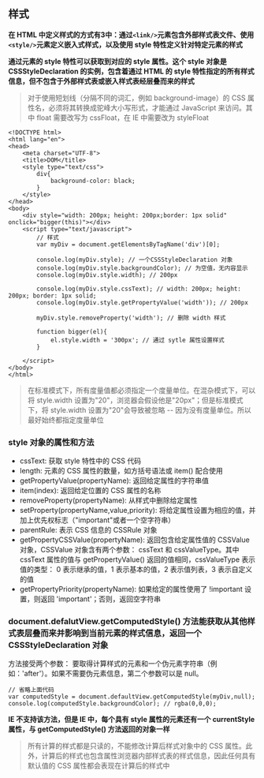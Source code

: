 ## 样式

**在 HTML 中定义样式的方式有3中：通过`<link/>`元素包含外部样式表文件、使用`<style/>`元素定义嵌入式样式，以及使用 style 特性定义针对特定元素的样式**

**通过元素的 style 特性可以获取到对应的 style 属性。这个 style 对象是 CSSStyleDeclaration 的实例，包含着通过 HTML 的 style 特性指定的所有样式信息，但不包含于外部样式表或嵌入样式表经层叠而来的样式**

> 对于使用短划线（分隔不同的词汇，例如 background-image）的 CSS 属性名，必须将其转换成驼峰大小写形式，才能通过 JavaScript 来访问。其中 float 需要改写为 cssFloat，在 IE 中需要改为 styleFloat

```
<!DOCTYPE html>
<html lang="en">
<head>
	<meta charset="UTF-8">
	<title>DOM</title>
	<style type="text/css">
		div{
			background-color: black;
		}
	</style>
</head>
<body>
	<div style="width: 200px; height: 200px;border: 1px solid" onclick="bigger(this)"></div>
	<script type="text/javascript">
		// 样式
		var myDiv = document.getElementsByTagName('div')[0];

		console.log(myDiv.style); // 一个CSSStyleDeclaration 对象
		console.log(myDiv.style.backgroundColor); // 为空值，无内容显示
		console.log(myDiv.style.width); // 200px

		console.log(myDiv.style.cssText); // width: 200px; height: 200px; border: 1px solid;
		console.log(myDiv.style.getPropertyValue('width')); // 200px

		myDiv.style.removeProperty('width'); // 删除 width 样式

		function bigger(el){
			el.style.width = '300px'; // 通过 sytle 属性设置样式
		}

	</script>
</body>
</html>
```

> 在标准模式下，所有度量值都必须指定一个度量单位。在混杂模式下，可以将 style.width 设置为"20"，浏览器会假设他是"20px"；但是标准模式下，将 style.width 设置为"20"会导致被忽略 -- 因为没有度量单位。所以最好始终都指定度量单位

### style 对象的属性和方法

- cssText: 获取 style 特性中的 CSS 代码
- length: 元素的 CSS 属性的数量，如方括号语法或 item() 配合使用
- getPropertyValue(propertyName): 返回给定属性的字符串值
- item(index): 返回给定位置的 CSS 属性的名称
- removeProperty(propertyName): 从样式中删除给定属性
- setProperty(propertyName,value,priority): 将给定属性设置为相应的值，并加上优先权标志（"important"或者一个空字符串）
- parentRule: 表示 CSS 信息的 CSSRule 对象
- getPropertyCSSValue(propertyName): 返回包含给定属性值的 CSSValue 对象，CSSValue 对象含有两个参数： cssText 和 cssValueType。其中 cssText 属性的值与 getPropertyValue() 返回的值相同，cssValueType 表示值的类型： 0 表示继承的值，1 表示基本的值，2 表示值列表，3 表示自定义的值
- getPropertyPriority(propertyName): 如果给定的属性使用了 !important 设置，则返回 'important'；否则，返回空字符串

### document.defalutView.getComputedStyle() 方法能获取从其他样式表层叠而来并影响到当前元素的样式信息，返回一个 CSSStyleDeclaration 对象

方法接受两个参数： 要取得计算样式的元素和一个伪元素字符串（例如：'after'）。如果不需要伪元素信息，第二个参数可以是 null。

```
// 省略上面代码
var computedStyle = document.defaultView.getComputedStyle(myDiv,null);
console.log(computedStyle.backgroundColor); // rgba(0,0,0);
```

**IE 不支持该方法，但是 IE 中，每个具有 style 属性的元素还有一个 currentStyle 属性，与 getComputedStyle() 方法返回的对象一样**

> 所有计算的样式都是只读的，不能修改计算后样式对象中的 CSS 属性。此外，计算后的样式也包含属性浏览器内部样式表的样式信息，因此任何具有默认值的 CSS 属性都会表现在计算后的样式中
